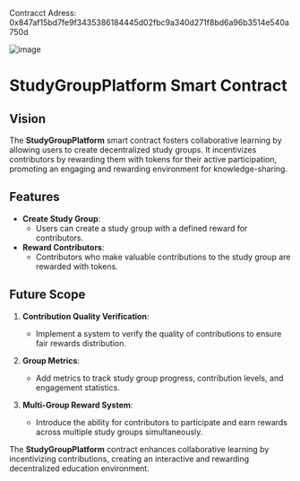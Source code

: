 Contracct Adress: 0x847af15bd7fe9f3435386184445d02fbc9a340d271f8bd6a96b3514e540a750d

![image](https://github.com/user-attachments/assets/8fe0f5d6-0a1e-43d4-9e17-c5645330474e)


# StudyGroupPlatform Smart Contract

## Vision

The **StudyGroupPlatform** smart contract fosters collaborative learning by allowing users to create decentralized study groups. It incentivizes contributors by rewarding them with tokens for their active participation, promoting an engaging and rewarding environment for knowledge-sharing.

## Features

- **Create Study Group**:
  - Users can create a study group with a defined reward for contributors.
- **Reward Contributors**:
  - Contributors who make valuable contributions to the study group are rewarded with tokens.

## Future Scope

1. **Contribution Quality Verification**:

   - Implement a system to verify the quality of contributions to ensure fair rewards distribution.

2. **Group Metrics**:

   - Add metrics to track study group progress, contribution levels, and engagement statistics.

3. **Multi-Group Reward System**:
   - Introduce the ability for contributors to participate and earn rewards across multiple study groups simultaneously.

The **StudyGroupPlatform** contract enhances collaborative learning by incentivizing contributions, creating an interactive and rewarding decentralized education environment.
